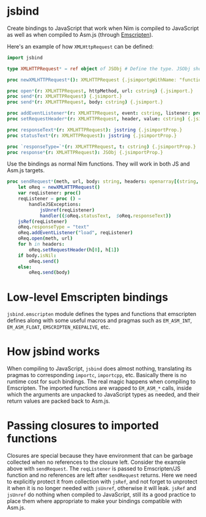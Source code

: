 # jsbind

Create bindings to JavaScript that work when Nim is compiled to JavaScript as well as when compiled to Asm.js (through [Emscripten](http://emscripten.org)).

Here's an example of how `XMLHttpRequest` can be defined:
```nim
import jsbind

type XMLHTTPRequest* = ref object of JSObj # Define the type. JSObj should be the root class for such types.

proc newXMLHTTPRequest*(): XMLHTTPRequest {.jsimportgWithName: "function(){return (window.XMLHttpRequest)?new XMLHttpRequest():new ActiveXObject('Microsoft.XMLHTTP')}".}

proc open*(r: XMLHTTPRequest, httpMethod, url: cstring) {.jsimport.}
proc send*(r: XMLHTTPRequest) {.jsimport.}
proc send*(r: XMLHTTPRequest, body: cstring) {.jsimport.}

proc addEventListener*(r: XMLHTTPRequest, event: cstring, listener: proc()) {.jsimport.}
proc setRequestHeader*(r: XMLHTTPRequest, header, value: cstring) {.jsimport.}

proc responseText*(r: XMLHTTPRequest): jsstring {.jsimportProp.}
proc statusText*(r: XMLHTTPRequest): jsstring {.jsimportProp.}

proc `responseType=`*(r: XMLHTTPRequest, t: cstring) {.jsimportProp.}
proc response*(r: XMLHTTPRequest): JSObj {.jsimportProp.}
```
Use the bindings as normal Nim functions. They will work in both JS and Asm.js targets.
```nim
proc sendRequest*(meth, url, body: string, headers: openarray[(string, string)], handler: Handler) =
    let oReq = newXMLHTTPRequest()
    var reqListener: proc()
    reqListener = proc () =
        handleJSExceptions:
            jsUnref(reqListener)
            handler(($oReq.statusText,  $oReq.responseText))
    jsRef(reqListener)
    oReq.responseType = "text"
    oReq.addEventListener("load", reqListener)
    oReq.open(meth, url)
    for h in headers:
        oReq.setRequestHeader(h[0], h[1])
    if body.isNil:
        oReq.send()
    else:
        oReq.send(body)
```

# Low-level Emscripten bindings
`jsbind.emscripten` module defines the types and functions that emscripten defines along with some useful macros and pragmas such as `EM_ASM_INT`, `EM_ASM_FLOAT`, `EMSCRIPTEN_KEEPALIVE`, etc.

# How jsbind works
When compiling to JavaScript, `jsbind` does almost nothing, translating its pragmas to corresponding `importc`, `importcpp`, etc. Basically there is no runtime cost for such bindings. The real magic happens when compiling to Emscripten. The imported functions are wrapped to `EM_ASM_*` calls, inside which the arguments are unpacked to JavaScript types as needed, and their return values are packed back to Asm.js.

# Passing closures to imported functions
Closures are special because they have environment that can be garbage collected when no references to the closure left. Consider the example above with `sendRequest`. The `reqListener` is passed to Emscripten/JS function and no references are left after `sendRequest` returns. Here we need to explicitly protect it from collection with `jsRef`, and not forget to unprotect it when it is no longer needed with `jsUnref`, otherwise it will leak. `jsRef` and `jsUnref` do nothing when compiled to JavaScript, still its a good practice to place them where appropriate to make your bindings compatible with Asm.js.
